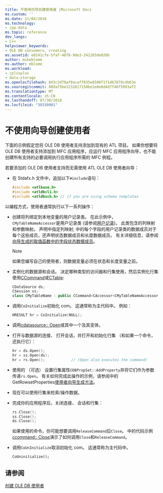```yaml
---
title: 不使用向导创建使用者 |Microsoft Docs
ms.custom: ''
ms.date: 11/04/2016
ms.technology:
- cpp-data
ms.topic: reference
dev_langs:
- C++
helpviewer_keywords:
- OLE DB consumers, creating
ms.assetid: e8241cfe-5faf-48f8-9de3-241203de020b
author: mikeblome
ms.author: mblome
ms.workload:
- cplusplus
- data-storage
ms.openlocfilehash: 843c2d79af8acaff835e8500f1f1d67870c4b63e
ms.sourcegitcommit: 889a75be1232817150be1e0e8d4d7f48f5993af2
ms.translationtype: MT
ms.contentlocale: zh-CN
ms.lasthandoff: 07/30/2018
ms.locfileid: "39339901"
---
```

# <a name="creating-a-consumer-without-using-a-wizard"></a>不使用向导创建使用者
下面的示例假定您将 OLE DB 使用者支持添加到现有的 ATL 项目。 如果你想要将 OLE DB 使用者支持添加到 MFC 应用程序，应运行 MFC 应用程序向导，也不能创建所有支持的必要调用执行应用程序所需的 MFC 例程。  
  
 若要添加的 OLE DB 使用者支持而无需使用 ATL OLE DB 使用者向导：  
  
-   在 Stdafx.h 文件中，追加以下`#include`语句：  
  
    ```cpp  
    #include <atlbase.h>  
    #include <atldbcli.h>  
    #include <atldbsch.h> // if you are using schema templates  
    ```  
  
 以编程方式，使用者通常执行以下一系列操作：  
  
-   创建将列绑定到本地变量的用户记录类。 在此示例中，`CMyTableNameAccessor`是用户记录类 (请参阅[用户记录](../../data/oledb/user-records.md))。 此类包含的列映射和参数映射。 声明中指定列映射; 中的每个字段的用户记录类的数据成员对于每个这些成员，还声明状态数据成员和长度数据成员。 有关详细信息，请参阅[向导生成的取值函数中的字段状态数据成员](../../data/oledb/field-status-data-members-in-wizard-generated-accessors.md)。  
  
    > [!NOTE]
    >  如果您编写自己的使用者，则数据变量必须在状态和长度变量之前。  
  
-   实例化的数据源和会话。 决定哪种类型的访问器和行集使用，然后实例化行集使用[CCommand](../../data/oledb/ccommand-class.md)或[CTable](../../data/oledb/ctable-class.md):  
  
    ```cpp  
    CDataSource ds;  
    CSession ss;  
    class CMyTableName : public CCommand<CAccessor<CMyTableNameAccessor>>  
    ```  
  
-   调用`CoInitialize`初始化 com。 这通常称为主代码中。 例如：  
  
    ```cpp  
    HRESULT hr = CoInitialize(NULL);  
    ```  
  
-   调用[cdatasource:: Open](../../data/oledb/cdatasource-open.md)或其中一个及其变体。  
  
-   打开与数据源的连接、 打开会话，并打开和初始化行集 （和如果一个命令，还执行它）：  
  
    ```cpp  
    hr = ds.Open();  
    hr = ss.Open(ds);  
    hr = rs.Open();            // (Open also executes the command)  
    ```  
  
-   使用的 （可选） 设置行集属性`CDBPropSet::AddProperty`并将它们作为参数传递`rs.Open`。 有关如何完成此操作的示例，请参阅中的 GetRowsetProperties[使用者向导生成方法](../../data/oledb/consumer-wizard-generated-methods.md)。  
  
-   现在可以使用行集来检索/操作数据。  
  
-   完成你的应用程序后，关闭连接、 会话和行集：  
  
    ```cpp  
    rs.Close();  
    ss.Close();  
    ds.Close();  
    ```  
  
     如果使用的命令，你可能想要调用`ReleaseCommand`后`Close`。 中的代码示例[ccommand:: Close](../../data/oledb/ccommand-close.md)演示了如何调用`Close`和`ReleaseCommand`。  
  
-   调用`CoUnInitialize`取消初始化 com。 这通常称为主代码中。  
  
    ```  
    CoUninitialize();  
    ```  
  
## <a name="see-also"></a>请参阅  
 [创建 OLE DB 使用者](../../data/oledb/creating-an-ole-db-consumer.md)
